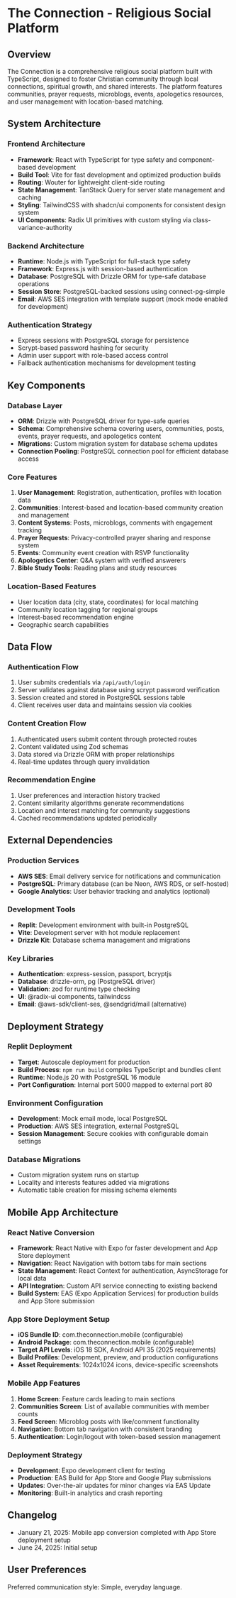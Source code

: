 # The Connection - Religious Social Platform

## Overview
The Connection is a comprehensive religious social platform built with TypeScript, designed to foster Christian community through local connections, spiritual growth, and shared interests. The platform features communities, prayer requests, microblogs, events, apologetics resources, and user management with location-based matching.

## System Architecture

### Frontend Architecture
- **Framework**: React with TypeScript for type safety and component-based development
- **Build Tool**: Vite for fast development and optimized production builds
- **Routing**: Wouter for lightweight client-side routing
- **State Management**: TanStack Query for server state management and caching
- **Styling**: TailwindCSS with shadcn/ui components for consistent design system
- **UI Components**: Radix UI primitives with custom styling via class-variance-authority

### Backend Architecture
- **Runtime**: Node.js with TypeScript for full-stack type safety
- **Framework**: Express.js with session-based authentication
- **Database**: PostgreSQL with Drizzle ORM for type-safe database operations
- **Session Store**: PostgreSQL-backed sessions using connect-pg-simple
- **Email**: AWS SES integration with template support (mock mode enabled for development)

### Authentication Strategy
- Express sessions with PostgreSQL storage for persistence
- Scrypt-based password hashing for security
- Admin user support with role-based access control
- Fallback authentication mechanisms for development testing

## Key Components

### Database Layer
- **ORM**: Drizzle with PostgreSQL driver for type-safe queries
- **Schema**: Comprehensive schema covering users, communities, posts, events, prayer requests, and apologetics content
- **Migrations**: Custom migration system for database schema updates
- **Connection Pooling**: PostgreSQL connection pool for efficient database access

### Core Features
1. **User Management**: Registration, authentication, profiles with location data
2. **Communities**: Interest-based and location-based community creation and management
3. **Content Systems**: Posts, microblogs, comments with engagement tracking
4. **Prayer Requests**: Privacy-controlled prayer sharing and response system
5. **Events**: Community event creation with RSVP functionality
6. **Apologetics Center**: Q&A system with verified answerers
7. **Bible Study Tools**: Reading plans and study resources

### Location-Based Features
- User location data (city, state, coordinates) for local matching
- Community location tagging for regional groups
- Interest-based recommendation engine
- Geographic search capabilities

## Data Flow

### Authentication Flow
1. User submits credentials via `/api/auth/login`
2. Server validates against database using scrypt password verification
3. Session created and stored in PostgreSQL sessions table
4. Client receives user data and maintains session via cookies

### Content Creation Flow
1. Authenticated users submit content through protected routes
2. Content validated using Zod schemas
3. Data stored via Drizzle ORM with proper relationships
4. Real-time updates through query invalidation

### Recommendation Engine
1. User preferences and interaction history tracked
2. Content similarity algorithms generate recommendations
3. Location and interest matching for community suggestions
4. Cached recommendations updated periodically

## External Dependencies

### Production Services
- **AWS SES**: Email delivery service for notifications and communication
- **PostgreSQL**: Primary database (can be Neon, AWS RDS, or self-hosted)
- **Google Analytics**: User behavior tracking and analytics (optional)

### Development Tools
- **Replit**: Development environment with built-in PostgreSQL
- **Vite**: Development server with hot module replacement
- **Drizzle Kit**: Database schema management and migrations

### Key Libraries
- **Authentication**: express-session, passport, bcryptjs
- **Database**: drizzle-orm, pg (PostgreSQL driver)
- **Validation**: zod for runtime type checking
- **UI**: @radix-ui components, tailwindcss
- **Email**: @aws-sdk/client-ses, @sendgrid/mail (alternative)

## Deployment Strategy

### Replit Deployment
- **Target**: Autoscale deployment for production
- **Build Process**: `npm run build` compiles TypeScript and bundles client
- **Runtime**: Node.js 20 with PostgreSQL 16 module
- **Port Configuration**: Internal port 5000 mapped to external port 80

### Environment Configuration
- **Development**: Mock email mode, local PostgreSQL
- **Production**: AWS SES integration, external PostgreSQL
- **Session Management**: Secure cookies with configurable domain settings

### Database Migrations
- Custom migration system runs on startup
- Locality and interests features added via migrations
- Automatic table creation for missing schema elements

## Mobile App Architecture

### React Native Conversion
- **Framework**: React Native with Expo for faster development and App Store deployment
- **Navigation**: React Navigation with bottom tabs for main sections
- **State Management**: React Context for authentication, AsyncStorage for local data
- **API Integration**: Custom API service connecting to existing backend
- **Build System**: EAS (Expo Application Services) for production builds and App Store submission

### App Store Deployment Setup
- **iOS Bundle ID**: com.theconnection.mobile (configurable)
- **Android Package**: com.theconnection.mobile (configurable)  
- **Target API Levels**: iOS 18 SDK, Android API 35 (2025 requirements)
- **Build Profiles**: Development, preview, and production configurations
- **Asset Requirements**: 1024x1024 icons, device-specific screenshots

### Mobile App Features
1. **Home Screen**: Feature cards leading to main sections
2. **Communities Screen**: List of available communities with member counts
3. **Feed Screen**: Microblog posts with like/comment functionality
4. **Navigation**: Bottom tab navigation with consistent branding
5. **Authentication**: Login/logout with token-based session management

### Deployment Strategy
- **Development**: Expo development client for testing
- **Production**: EAS Build for App Store and Google Play submissions
- **Updates**: Over-the-air updates for minor changes via EAS Update
- **Monitoring**: Built-in analytics and crash reporting

## Changelog
- January 21, 2025: Mobile app conversion completed with App Store deployment setup
- June 24, 2025: Initial setup

## User Preferences
Preferred communication style: Simple, everyday language.